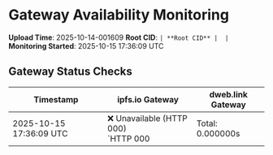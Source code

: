 # Gateway Availability Monitoring

**Upload Time**: 2025-10-14-001609
**Root CID**: `| **Root CID** |  |`
**Monitoring Started**: 2025-10-15 17:36:09 UTC

## Gateway Status Checks

| Timestamp | ipfs.io Gateway | dweb.link Gateway |
|-----------|-----------------|-------------------|
| 2025-10-15 17:36:09 UTC | ❌ Unavailable (HTTP 000)<br>`HTTP 000 | Total: 0.000000s | DNS: 0.000000s | Connect: 0.000000s | Transfer: 0.000000s | Size: 0 bytesConnection failed or timeout` | ❌ Unavailable (HTTP 000)<br>`HTTP 000 | Total: 0.000000s | DNS: 0.000000s | Connect: 0.000000s | Transfer: 0.000000s | Size: 0 bytesConnection failed or timeout` |
